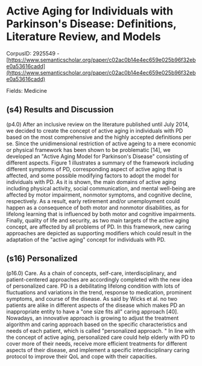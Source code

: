# Active Aging for Individuals with Parkinson's Disease: Definitions, Literature Review, and Models

CorpusID: 2925549 - [https://www.semanticscholar.org/paper/c02ac0b14e4ec659e025b96f32ebe0a53616cadd](https://www.semanticscholar.org/paper/c02ac0b14e4ec659e025b96f32ebe0a53616cadd)

Fields: Medicine

## (s4) Results and Discussion
(p4.0) After an inclusive review on the literature published until July 2014, we decided to create the concept of active aging in individuals with PD based on the most comprehensive and the highly accepted definitions per se. Since the unidimensional restriction of active ageing to a mere economic or physical framework has been shown to be problematic [14], we developed an "Active Aging Model for Parkinson's Disease" consisting of different aspects. Figure 1 illustrates a summary of the framework including different symptoms of PD, corresponding aspect of active aging that is affected, and some possible modifying factors to adopt the model for individuals with PD. As it is shown, the main domains of active aging including physical activity, social communication, and mental well-being are affected by motor impairment, nonmotor symptoms, and cognitive decline, respectively. As a result, early retirement and/or unemployment could happen as a consequence of both motor and nonmotor disabilities, as for lifelong learning that is influenced by both motor and cognitive impairments. Finally, quality of life and security, as two main targets of the active aging concept, are affected by all problems of PD. In this framework, new caring approaches are depicted as supporting modifiers which could result in the adaptation of the "active aging" concept for individuals with PD.
## (s16) Personalized
(p16.0) Care. As a chain of concepts, self-care, interdisciplinary, and patient-centered approaches are accordingly completed with the new idea of personalized care. PD is a debilitating lifelong condition with lots of fluctuations and variations in the trend, response to medication, prominent symptoms, and course of the disease. As said by Wicks et al. no two patients are alike in different aspects of the disease which makes PD an inappropriate entity to have a "one size fits all" caring approach [40]. Nowadays, an innovative approach is growing to adjust the treatment algorithm and caring approach based on the specific characteristics and needs of each patient, which is called "personalized approach. " In line with the concept of active aging, personalized care could help elderly with PD to cover more of their needs, receive more efficient treatments for different aspects of their disease, and implement a specific interdisciplinary caring protocol to improve their QoL and cope with their capacities.
